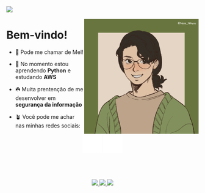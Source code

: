 <img src="https://capsule-render.vercel.app/api?type=Waving&color=68753e&fontColor=e5d5c5&height=250&section=header&text=Olá%20!&fontSize=70" />

<p align="left">
<img align="right" alt="minha imagem" width="300" src="assets/imagem01.png">
<h1>Bem-vindo!</h1>

- 🌿 Pode me chamar de Mel!

- 🌱 No momento estou aprendendo **Python** e estudando **AWS**

- ☘️ Muita prentenção de me desenvolver em **segurança da informação**

- 🪴 Você pode me achar nas minhas redes sociais:

<div align="center">
  <a href="https://instagram.com/mellralla" target="_blank"><img height="50em" src="assets/iglogo.svg" target="_blank"></a>
  <a href="https://www.linkedin.com/in/melissa-ralla/" target="_blank"><img height="50em" src="assets/linkedinlogo.svg" target="_blank"></a>
</div>
</p>

<br>
<br>
<br>

<div align="center">
  <a href="https://github.com/loeycism">
          <! -- github stats -->
    <img height="150em" src="https://github-readme-stats.vercel.app/api?username=Loeycism&count_private=true&include_all_commits=true&show_icons=false&&title_color=969664&text_color=969664&bg_color=22272e&cache_seconds=1800&locale=en&hide_border=false&show_owner=true">
           <! -- language use -->
    <img height="150em" src="https://github-readme-stats.vercel.app/api/top-langs/?username=Loeycism&theme=ayu-mirage&hide_border=false&&layout=compact&title_color=969664&text_color=969664&bg_color=22272e&cache_seconds=1800&locale=en">
           <! -- streak -->
    <img height="180em" src="https://github-readme-streak-stats.herokuapp.com?user=loeycism&background=22272E&ring=969664&fire=E3E398&stroke=969664&currStreakLabel=E3E398&dates=969664&sideNums=E3E398&sideLabels=E3E398&currStreakNum=E3E398">
    
  </a>
</div>
